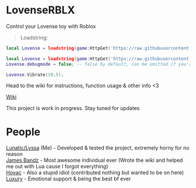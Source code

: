 # LovenseRBLX
Control your Lovense toy with Roblox

> Loadstring:

```lua
local Lovense = loadstring(game:HttpGet('https://raw.githubusercontent.com/LovenseFunny/LovenseRBLX/main/Lovense.lua'))()
```

```lua
local Lovense = loadstring(game:HttpGet('https://raw.githubusercontent.com/LovenseFunny/LovenseRBLX/main/Lovense.lua'))()
Lovense.debugmode = false; -- false by default, can be omitted if you're not setting it to true

Lovense.Vibrate(10,5);
```

Head to the wiki for instructions, function usage & other info <3

[Wiki](https://github.com/LovenseFunny/LovenseRBLX/wiki/Home)

This project is work in progress. Stay tuned for updates

# People

[Lunatic/Lyssa](https://github.com/iloveglaive) (Me) - Developed & tested the project, extremely horny for no reason\
[James Bandz](https://soundcloud.com/doxbincore) - Most awesome individual ever (Wrote the wiki and helped me out with Lua cause I forgot everything)\
[Hovac](https://www.youtube.com/c/hovacc) - Also a stupid idiot (contributed nothing but wanted to be on here)\
[Luxury](https://www.youtube.com/channel/UCUQaVnO-01CHMqs1Sd38beA) - Emotional support & being the best bf ever
